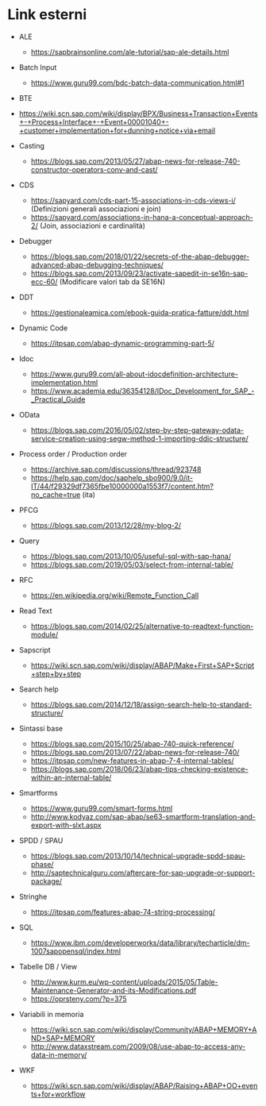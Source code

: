  <h1>Link esterni</h1>

 - ALE 
    - https://sapbrainsonline.com/ale-tutorial/sap-ale-details.html

 - Batch Input
   - https://www.guru99.com/bdc-batch-data-communication.html#1
   
 - BTE
  - https://wiki.scn.sap.com/wiki/display/BPX/Business+Transaction+Events+-+Process+Interface+-+Event+00001040+-+customer+implementation+for+dunning+notice+via+email
  
 - Casting 
   - https://blogs.sap.com/2013/05/27/abap-news-for-release-740-constructor-operators-conv-and-cast/
   
 - CDS 
   - https://sapyard.com/cds-part-15-associations-in-cds-views-i/ (Definizioni generali associazioni e join)
   - https://sapyard.com/associations-in-hana-a-conceptual-approach-2/ (Join, associazioni e cardinalità)

- Debugger 
  - https://blogs.sap.com/2018/01/22/secrets-of-the-abap-debugger-advanced-abap-debugging-techniques/
  - https://blogs.sap.com/2013/09/23/activate-sapedit-in-se16n-sap-ecc-60/ (Modificare valori tab da SE16N)

- DDT
  - https://gestionaleamica.com/ebook-guida-pratica-fatture/ddt.html
  
- Dynamic Code
  - https://itpsap.com/abap-dynamic-programming-part-5/
  
- Idoc
  - https://www.guru99.com/all-about-idocdefinition-architecture-implementation.html
  - https://www.academia.edu/36354128/IDoc_Development_for_SAP_-_Practical_Guide
  
- OData
  - https://blogs.sap.com/2016/05/02/step-by-step-gateway-odata-service-creation-using-segw-method-1-importing-ddic-structure/
    
- Process order / Production order
  - https://archive.sap.com/discussions/thread/923748
  - https://help.sap.com/doc/saphelp_sbo900/9.0/it-IT/44/f29329df7365fbe10000000a1553f7/content.htm?no_cache=true (ita)
  
- PFCG
  - https://blogs.sap.com/2013/12/28/my-blog-2/
  
- Query 
  - https://blogs.sap.com/2013/10/05/useful-sql-with-sap-hana/
  - https://blogs.sap.com/2019/05/03/select-from-internal-table/
  
- RFC
  - https://en.wikipedia.org/wiki/Remote_Function_Call
  
- Read Text
  - https://blogs.sap.com/2014/02/25/alternative-to-readtext-function-module/
  
- Sapscript
  - https://wiki.scn.sap.com/wiki/display/ABAP/Make+First+SAP+Script+step+by+step
  
- Search help
  - https://blogs.sap.com/2014/12/18/assign-search-help-to-standard-structure/

- Sintassi base
  - https://blogs.sap.com/2015/10/25/abap-740-quick-reference/ 
  - https://blogs.sap.com/2013/07/22/abap-news-for-release-740/
  - https://itpsap.com/new-features-in-abap-7-4-internal-tables/
  - https://blogs.sap.com/2018/06/23/abap-tips-checking-existence-within-an-internal-table/
  
- Smartforms
  - https://www.guru99.com/smart-forms.html
  - http://www.kodyaz.com/sap-abap/se63-smartform-translation-and-export-with-slxt.aspx
  
- SPDD / SPAU
  - https://blogs.sap.com/2013/10/14/technical-upgrade-spdd-spau-phase/
  - http://saptechnicalguru.com/aftercare-for-sap-upgrade-or-support-package/
  
- Stringhe 
  - https://itpsap.com/features-abap-74-string-processing/
  
- SQL
  - https://www.ibm.com/developerworks/data/library/techarticle/dm-1007sapopensql/index.html
  
- Tabelle DB / View
  - http://www.kurm.eu/wp-content/uploads/2015/05/Table-Maintenance-Generator-and-its-Modifications.pdf
  - https://oprsteny.com/?p=375
  
- Variabili in memoria
  - https://wiki.scn.sap.com/wiki/display/Community/ABAP+MEMORY+AND+SAP+MEMORY
  - http://www.dataxstream.com/2009/08/use-abap-to-access-any-data-in-memory/
  
- WKF 
  - https://wiki.scn.sap.com/wiki/display/ABAP/Raising+ABAP+OO+events+for+workflow
